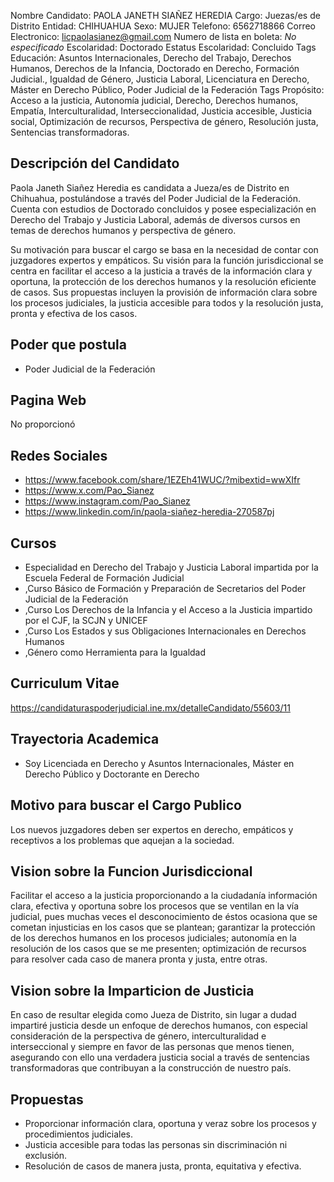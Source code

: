 Nombre Candidato: PAOLA JANETH SIAÑEZ HEREDIA
Cargo: Juezas/es de Distrito
Entidad: CHIHUAHUA
Sexo: MUJER
Telefono: 6562718866
Correo Electronico: licpaolasianez@gmail.com
Numero de lista en boleta: *No especificado*
Escolaridad: Doctorado
Estatus Escolaridad: Concluido
Tags Educación: Asuntos Internacionales, Derecho del Trabajo, Derechos Humanos, Derechos de la Infancia, Doctorado en Derecho, Formación Judicial., Igualdad de Género, Justicia Laboral, Licenciatura en Derecho, Máster en Derecho Público, Poder Judicial de la Federación
Tags Propósito: Acceso a la justicia, Autonomía judicial, Derecho, Derechos humanos, Empatía, Interculturalidad, Interseccionalidad, Justicia accesible, Justicia social, Optimización de recursos, Perspectiva de género, Resolución justa, Sentencias transformadoras.


## Descripción del Candidato 

Paola Janeth Siañez Heredia es candidata a Jueza/es de Distrito en Chihuahua, postulándose a través del Poder Judicial de la Federación. Cuenta con estudios de Doctorado concluidos y posee especialización en Derecho del Trabajo y Justicia Laboral, además de diversos cursos en temas de derechos humanos y perspectiva de género. 

Su motivación para buscar el cargo se basa en la necesidad de contar con juzgadores expertos y empáticos. Su visión para la función jurisdiccional se centra en facilitar el acceso a la justicia a través de la información clara y oportuna, la protección de los derechos humanos y la resolución eficiente de casos. Sus propuestas incluyen la provisión de información clara sobre los procesos judiciales, la justicia accesible para todos y la resolución justa, pronta y efectiva de los casos.


## Poder que postula

- Poder Judicial de la Federación


## Pagina Web

No proporcionó


## Redes Sociales

- https://www.facebook.com/share/1EZEh41WUC/?mibextid=wwXIfr
- https://www.x.com/Pao_Sianez
- https://www.instagram.com/Pao_Sianez
- https://www.linkedin.com/in/paola-siañez-heredia-270587pj


## Cursos

- Especialidad en Derecho del Trabajo y Justicia Laboral impartida por la Escuela Federal de Formación Judicial
- ,Curso Básico de Formación y Preparación de Secretarios del Poder Judicial de la Federación
- ,Curso Los Derechos de la Infancia y el Acceso a la Justicia impartido por el CJF, la SCJN y UNICEF
- ,Curso Los Estados y sus Obligaciones Internacionales en Derechos Humanos
- ,Género como Herramienta para la Igualdad


## Curriculum Vitae

https://candidaturaspoderjudicial.ine.mx/detalleCandidato/55603/11


## Trayectoria Academica

- Soy Licenciada en Derecho y Asuntos Internacionales, Máster en Derecho Público y Doctorante en Derecho


## Motivo para buscar el Cargo Publico

Los nuevos juzgadores deben ser expertos en derecho, empáticos y receptivos a los problemas que aquejan a la sociedad.


## Vision sobre la Funcion Jurisdiccional

Facilitar el acceso a la justicia proporcionando a la ciudadanía información clara, efectiva y oportuna sobre los procesos que se ventilan en la vía judicial, pues muchas veces el desconocimiento de éstos ocasiona que se cometan injusticias en los casos que se plantean; garantizar la protección de los derechos humanos en los procesos judiciales; autonomía en la resolución de los casos que se me presenten; optimización de recursos para resolver cada caso de manera pronta y justa, entre otras.


## Vision sobre la Imparticion de Justicia

En caso de resultar elegida como Jueza de Distrito, sin lugar a dudad impartiré justicia desde un enfoque de derechos humanos, con especial consideración de la perspectiva de género, interculturalidad e interseccional y siempre en favor de las personas que menos tienen, asegurando con ello una verdadera justicia social a través de sentencias transformadoras que contribuyan a la construcción de nuestro país.


## Propuestas

- Proporcionar información clara, oportuna y veraz sobre los procesos y procedimientos judiciales.
- Justicia accesible para todas las personas sin discriminación ni exclusión.
- Resolución de casos de manera justa, pronta, equitativa y efectiva.

